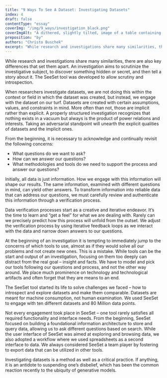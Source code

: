 ```yaml
---
title: "9 Ways To See A Dataset: Investigating Datasets"
index: 4
draft: false
contentType: "essay"
coverImg: "/img/9_ways/investigation_black.png"
coverImgAlt: "A dithered, slightly tilted, image of a table containing dataset records"
preposition: "by"
authors: "Christo Buschek"
excerpt: "While research and investigations share many similarities, ther are also key differences that set them apart. An investigation aims to scrutinize the investigative subject, to discover something hidden or secret, and then tell a story about it."
---
```


While research and investigations share many similarities, there are also key differences that set them apart. An investigation aims to scrutinize the investigative subject, to discover something hidden or secret, and then tell a story about it. The SeeSet tool was developed to allow scrutiny and introspection.

When researchers investigate datasets, we are not doing this within the context or field in which the dataset was created, but instead, we engage with the dataset on our turf. Datasets are created with certain assumptions, values, and constraints in mind. More often than not, those are implicit rather than explicit. A properly structured investigation recognizes that nothing exists in a vacuum but always is the product of power relations and interests. Taking an adversarial standpoint will unearth the explicit qualities of datasets and the implicit ones. 

From the beginning, it is necessary to acknowledge and continually revisit the following concerns:

- What questions do we want to ask?
- How can we answer our questions?
- What methodologies and tools do we need to support the process and answer our questions?

Initially, all data is just information. How we engage with this information will shape our results. The same information, examined with different questions in mind, can yield other answers. To transform information into reliable data that can address our questions, we must carefully review and authenticate this information through a verification process. 

Data verification processes start as a creative and iterative endeavor. It’s the time to learn and “get a feel” for what we are dealing with. Rarely can we precisely predict how this process will unfold from the outset. We adjust the verification process by using iterative feedback loops as we interact with the data and narrow down answers to our questions.

At the beginning of an investigation it is tempting to immediately jump to the concerns of which tools to use, almost as if they would solve all our problems and not create new ones. This is a mistake. While tools can be the start and output of an investigation, focusing on them too deeply can distract from the real goal – insight and facts. We have to model and pick our tools following our questions and process, and not the other way around. We place much prominence on technology and technological artifacts and often forget that they are means to an end.

The SeeSet tool started its life to solve challenges we faced – how to introspect and explore datasets and make them comparable. Datasets are meant for machine consumption, not human examination. We used SeeSet to engage with ten different datasets and 80 Million data points.

Not every engagement took place in SeeSet – one tool rarely satisfies all required functionality and interface needs. From the beginning, SeeSet focused on building a foundational information architecture to store and query data, allowing us to ask different questions based on search. While the user interface of SeeSet was aimed at exploring and browsing data, we also adopted a workflow where we used spreadsheets as a second interface to data. We always considered SeeSet a team player by fostering to export data that can be utilized in other tools.

Investigating datasets is a method as well as a critical practice. If anything, it is an antidote to suspending one’s disbelief, which has been the common reaction recently to the ubiquity of generative models.
